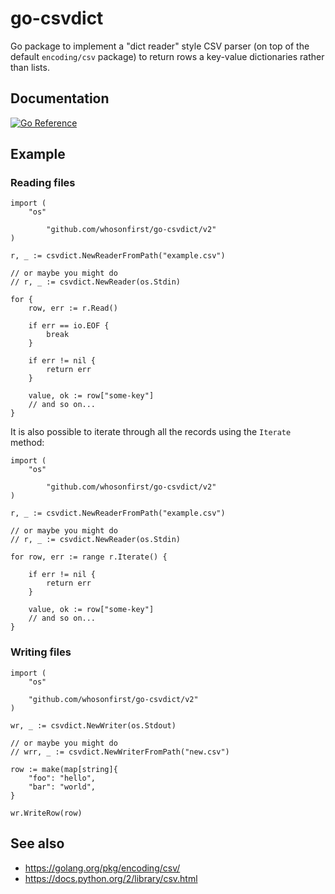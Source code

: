 # go-csvdict

Go package to implement a "dict reader" style CSV parser (on top of the default `encoding/csv` package) to return rows a key-value dictionaries rather than lists.

## Documentation

[![Go Reference](https://pkg.go.dev/badge/github.com/sfomuseum/go-csvdict.svg)](https://pkg.go.dev/github.com/sfomuseum/go-csvdict)

## Example

### Reading files

```
import (
	"os"

        "github.com/whosonfirst/go-csvdict/v2"
)

r, _ := csvdict.NewReaderFromPath("example.csv")

// or maybe you might do
// r, _ := csvdict.NewReader(os.Stdin)

for {
	row, err := r.Read()

	if err == io.EOF {
		break
	}

	if err != nil {
		return err
	}

	value, ok := row["some-key"]
	// and so on...
}
```

It is also possible to iterate through all the records using the `Iterate` method:

```
import (
	"os"

        "github.com/whosonfirst/go-csvdict/v2"
)

r, _ := csvdict.NewReaderFromPath("example.csv")

// or maybe you might do
// r, _ := csvdict.NewReader(os.Stdin)

for row, err := range r.Iterate() {

	if err != nil {
		return err
	}

	value, ok := row["some-key"]
	// and so on...
}
```

### Writing files

```
import (
	"os"

	"github.com/whosonfirst/go-csvdict/v2"
)

wr, _ := csvdict.NewWriter(os.Stdout)

// or maybe you might do
// wrr, _ := csvdict.NewWriterFromPath("new.csv")

row := make(map[string]{
	"foo": "hello",
	"bar": "world",
}

wr.WriteRow(row)
```

## See also

* https://golang.org/pkg/encoding/csv/
* https://docs.python.org/2/library/csv.html
